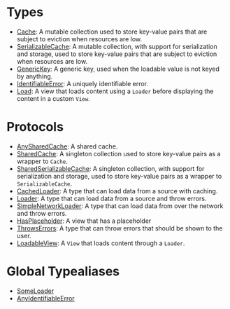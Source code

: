 # Types

  - [Cache](./Cache):
    A mutable collection used to store key-value pairs that are subject to eviction when resources are low.
  - [SerializableCache](./SerializableCache):
    A mutable collection, with support for serialization and storage, used to store key-value pairs that are subject to eviction when resources are low.
  - [GenericKey](./GenericKey):
    A generic key, used when the loadable value is not keyed by anything.
  - [IdentifiableError](./IdentifiableError):
    A uniquely identifiable error.
  - [Load](./Load):
    A view that loads content using a `Loader` before displaying the content in a custom `View`.

# Protocols

  - [AnySharedCache](./AnySharedCache):
    A shared cache.
  - [SharedCache](./SharedCache):
    A singleton collection used to store key-value pairs as a wrapper to `Cache`.
  - [SharedSerializableCache](./SharedSerializableCache):
    A singleton collection, with support for serialization and storage, used to store key-value pairs as a wrapper to `SerializableCache`.
  - [CachedLoader](./CachedLoader):
    A type that can load data from a source with caching.
  - [Loader](./Loader):
    A type that can load data from a source and throw errors.
  - [SimpleNetworkLoader](./SimpleNetworkLoader):
    A type that can load data from over the network and throw errors.
  - [HasPlaceholder](./HasPlaceholder):
    A view that has a placeholder
  - [ThrowsErrors](./ThrowsErrors):
    A type that can throw errors that should be shown to the user.
  - [LoadableView](./LoadableView):
    A `View` that loads content through a `Loader`.

# Global Typealiases

  - [SomeLoader](./SomeLoader)
  - [AnyIdentifiableError](./AnyIdentifiableError)
